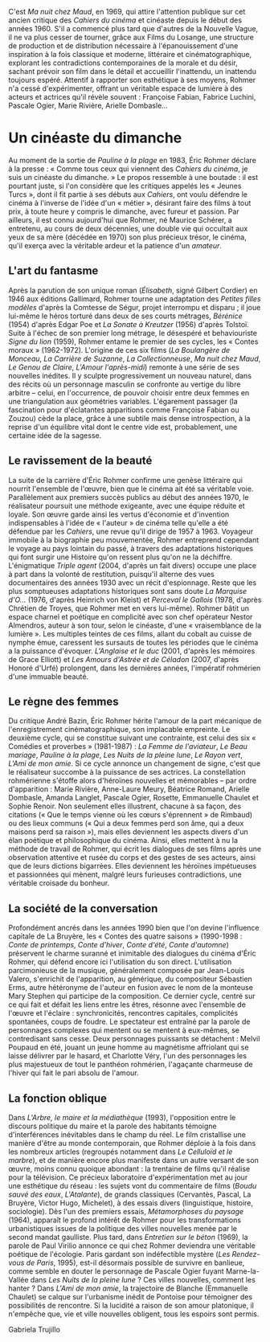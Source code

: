 C'est _Ma nuit chez Maud_, en 1969, qui attire l'attention publique sur cet ancien critique des _Cahiers du cinéma_ et cinéaste depuis le début des années 1960. S'il a commencé plus tard que d'autres de la Nouvelle Vague, il ne va plus cesser de tourner, grâce aux Films du Losange, une structure de production et de distribution nécessaire à l'épanouissement d'une inspiration à la fois classique et moderne, littéraire et cinématographique, explorant les contradictions contemporaines de la morale et du désir, sachant prévoir son film dans le détail et accueillir l'inattendu, un inattendu toujours espéré. Attentif à rapporter son esthétique à ses moyens, Rohmer n'a cessé d'expérimenter, offrant un véritable espace de lumière à des acteurs et actrices qu'il révèle souvent : Françoise Fabian, Fabrice Luchini, Pascale Ogier, Marie Rivière, Arielle Dombasle...

# Un cinéaste du dimanche

Au moment de la sortie de _Pauline à la plage_ en 1983, Éric Rohmer déclare à la presse : « Comme tous ceux qui viennent des _Cahiers du cinéma_, je suis un cinéaste du dimanche. » Le propos ressemble à une boutade : il est pourtant juste, si l'on considère que les critiques appelés les « Jeunes Turcs », dont il fit partie à ses débuts aux _Cahiers_, ont voulu défendre le cinéma à l'inverse de l'idée d'un « métier », désirant faire des films à tout prix, à toute heure y compris le dimanche, avec fureur et passion. Par ailleurs, il est connu aujourd'hui que Rohmer, né Maurice Schérer, a entretenu, au cours de deux décennies, une double vie qui occultait aux yeux de sa mère (décédée en 1970) son plus précieux trésor, le cinéma, qu'il exerça avec la véritable ardeur et la patience d'un _amateur_.

## L'art du fantasme

Après la parution de son unique roman (_Élisabeth_, signé Gilbert Cordier) en 1946 aux éditions Gallimard, Rohmer tourne une adaptation des _Petites filles modèles_ d'après la Comtesse de Ségur, projet interrompu et disparu ; il joue lui-même le héros torturé dans deux de ses courts métrages, _Bérénice_ (1954) d'après Edgar Poe et _La Sonate à Kreutzer_ (1956) d'après Tolstoï. Suite à l'échec de son premier long métrage, le désespéré et behaviouriste _Signe du lion_ (1959), Rohmer entame le premier de ses cycles, les « Contes moraux » (1962-1972). L'origine de ces six films (_La Boulangère de Monceau_, _La Carrière de Suzanne_, _La Collectionneuse_, _Ma nuit chez Maud_, _Le Genou de Claire_, _L'Amour l'après-midi_) remonte à une série de ses nouvelles inédites. Il y sculpte progressivement un nouveau naturel, dans des récits où un personnage masculin se confronte au vertige du libre arbitre – celui, en l'occurrence, de pouvoir choisir entre deux femmes en une triangulation aux géométries variables. L'égarement passager (la fascination pour d'éclatantes apparitions comme Françoise Fabian ou Zouzou) cède la place, grâce à une subtile mais dense introspection, à la reprise d'un équilibre vital dont le centre vide est, probablement, une certaine idée de la sagesse.

## Le ravissement de la beauté

La suite de la carrière d'Éric Rohmer confirme une genèse littéraire qui nourrit l'ensemble de l'œuvre, bien que le cinéma ait été sa véritable voie. Parallèlement aux premiers succès publics au début des années 1970, le réalisateur poursuit une méthode exigeante, avec une équipe réduite et loyale. Son œuvre garde ainsi les vertus d'économie et d'invention indispensables à l'idée de « l'auteur » de cinéma telle qu'elle a été défendue par les _Cahiers_, une revue qu'il dirige de 1957 à 1963. Voyageur immobile à la biographie peu mouvementée, Rohmer entreprend cependant le voyage au pays lointain du passé, à travers des adaptations historiques qui font surgir une Histoire qu'on ressent plus qu'on ne la déchiffre. L'énigmatique _Triple agent_ (2004, d'après un fait divers) occupe une place à part dans la volonté de restitution, puisqu'il alterne des vues documentaires des années 1930 avec un récit d'espionnage. Reste que les plus somptueuses adaptations historiques sont sans doute _La Marquise d'O..._ (1976, d'après Heinrich von Kleist) et _Perceval le Gallois_ (1978, d'après Chrétien de Troyes, que Rohmer met en vers lui-même). Rohmer bâtit un espace charnel et poétique en complicité avec son chef opérateur Nestor Almendros, auteur à son tour, selon le cinéaste, d'une « vraisemblance de la lumière ». Les multiples teintes de ces films, allant du cobalt au cuisse de nymphe émue, caressent les sursauts de toutes les périodes que le cinéma a la puissance d'évoquer. _L'Anglaise et le duc_ (2001, d'après les mémoires de Grace Elliott) et _Les Amours d'Astrée et de Céladon_ (2007, d'après Honoré d'Urfé) prolongent, dans les dernières années, l'impératif rohmérien d'une immuable beauté.

## Le règne des femmes

Du critique André Bazin, Éric Rohmer hérite l'amour de la part mécanique de l'enregistrement cinématographique, son implacable empreinte. Le deuxième cycle, qui se constitue suivant une contrainte, est celui des six « Comédies et proverbes » (1981-1987) : _La Femme de l'aviateur_, _Le Beau mariage_, _Pauline à la plage_, _Les Nuits de la pleine lune_, _Le Rayon vert_, _L'Ami de mon amie_. Si ce cycle annonce un changement de signe, c'est que le réalisateur succombe à la puissance de ses actrices. La constellation rohmérienne s'étoffe alors d'héroïnes nouvelles et mémorables – par ordre d'apparition : Marie Rivière, Anne-Laure Meury, Béatrice Romand, Arielle Dombasle, Amanda Langlet, Pascale Ogier, Rosette, Emmanuelle Chaulet et Sophie Renoir. Non seulement elles illustrent, chacune à sa façon, des citations (« Que le temps vienne où les cœurs s'éprennent » de Rimbaud) ou des lieux communs (« Qui a deux femmes perd son âme, qui a deux maisons perd sa raison »), mais elles deviennent les aspects divers d'un élan poétique et philosophique du cinéma. Ainsi, elles mettent à nu la méthode de travail de Rohmer, qui écrit les dialogues de ses films après une observation attentive et rusée du corps et des gestes de ses acteurs, ainsi que de leurs dictions bigarrées. Elles deviennent les héroïnes impétueuses et passionnées qui mènent, malgré leurs furieuses contradictions, une véritable croisade du bonheur.

## La société de la conversation

Profondément ancrés dans les années 1990 bien que l'on devine l'influence capitale de La Bruyère, les « Contes des quatre saisons » (1990-1998 : _Conte de printemps_, _Conte d'hiver_, _Conte d'été_, _Conte d'automne_) préservent le charme suranné et inimitable des dialogues du cinéma d'Éric Rohmer, qui défend encore ici l'utilisation du son direct. L'utilisation parcimonieuse de la musique, généralement composée par Jean-Louis Valero, s'enrichit de l'apparition, au générique, du compositeur Sébastien Erms, autre hétéronyme de l'auteur en fusion avec le nom de la monteuse Mary Stephen qui participe de la composition. Ce dernier cycle, centré sur ce qui fait et défait les liens entre les êtres, résonne avec l'ensemble de l'œuvre et l'éclaire : synchronicités, rencontres capitales, complicités spontanées, coups de foudre. Le spectateur est entraîné par la parole de personnages complexes qui mentent ou se mentent à eux-mêmes, se contredisant sans cesse. Deux personnages puissants se détachent : Melvil Poupaud en été, jouant un jeune homme au magnétisme affriolant qui se laisse délivrer par le hasard, et Charlotte Véry, l'un des personnages les plus majestueux de tout le panthéon rohmérien, l'agaçante charmeuse de l'hiver qui fait le pari absolu de l'amour.

## La fonction oblique

Dans _L'Arbre, le maire et la médiathèque_ (1993), l'opposition entre le discours politique du maire et la parole des habitants témoigne d'interférences inévitables dans le champ du réel. Le film cristallise une manière d'être au monde contemporain, que Rohmer déploie à la fois dans les nombreux articles (regroupés notamment dans _Le Celluloïd et le marbre_), et de manière encore plus manifeste dans un autre versant de son œuvre, moins connu quoique abondant : la trentaine de films qu'il réalise pour la télévision. Ce précieux laboratoire d'expérimentation met au jour une esthétique du réseau : les sujets vont du commentaire de films (_Boudu sauvé des eaux_, _L'Atalante_), de grands classiques (Cervantès, Pascal, La Bruyère, Victor Hugo, Michelet), à des essais divers (linguistique, histoire, sociologie). Dès l'un des premiers essais, _Métamorphoses du paysage_ (1964), apparaît le profond intérêt de Rohmer pour les transformations urbanistiques issues de la politique des villes nouvelles menée par le second mandat gaulliste. Plus tard, dans _Entretien sur le béton_ (1969), la parole de Paul Virilio annonce ce qui chez Rohmer deviendra une véritable poétique de l'écologie. Paris gardant son indéfectible mystère (_Les Rendez-vous de Paris_, 1995), est-il désormais possible de survivre en banlieue, comme semble en douter le personnage de Pascale Ogier fuyant Marne-la-Vallée dans _Les Nuits de la pleine lune_ ? Ces villes nouvelles, comment les hanter ? Dans _L'Ami de mon amie_, la trajectoire de Blanche (Emmanuelle Chaulet) se calque sur l'urbanisme inédit de Pontoise pour témoigner des possibilités de rencontre. Si la lucidité a raison de son amour platonique, il n'empêche que, vie et ville nouvelles obligent, tous les espoirs sont permis.

Gabriela Trujillo
